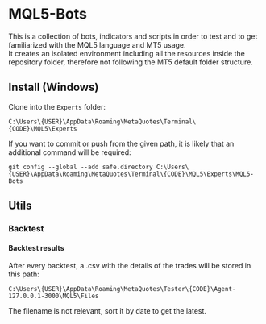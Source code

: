 # MQL5-Bots

This is a collection of bots, indicators and scripts in order to test and to get familiarized with the MQL5 language and MT5 usage.    
It creates an isolated environment including all the resources inside the repository folder, therefore not following the MT5 default folder structure.    

## Install (Windows)

Clone into the `Experts` folder:     

`C:\Users\{USER}\AppData\Roaming\MetaQuotes\Terminal\{CODE}\MQL5\Experts`    

If you want to commit or push from the given path, it is likely that an additional command will be required:    

`git config --global --add safe.directory C:\Users\{USER}\AppData\Roaming\MetaQuotes\Terminal\{CODE}\MQL5\Experts\MQL5-Bots`    


## Utils

### Backtest

#### Backtest results
After every backtest, a .csv with the details of the trades will be stored in this path:

`C:\Users\{USER}\AppData\Roaming\MetaQuotes\Tester\{CODE}\Agent-127.0.0.1-3000\MQL5\Files`    

The filename is not relevant, sort it by date to get the latest.